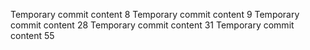 Temporary commit content 8
Temporary commit content 9
Temporary commit content 28
Temporary commit content 31
Temporary commit content 55
